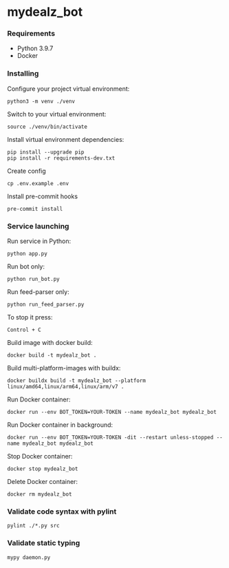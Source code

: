 # mydealz_bot

### Requirements

* Python 3.9.7
* Docker

### Installing

Configure your project virtual environment:

    python3 -m venv ./venv

Switch to your virtual environment:

    source ./venv/bin/activate

Install virtual environment dependencies:

    pip install --upgrade pip
    pip install -r requirements-dev.txt

Create config

    cp .env.example .env

Install pre-commit hooks

    pre-commit install

### Service launching

Run service in Python:

    python app.py

Run bot only:

    python run_bot.py

Run feed-parser only:

    python run_feed_parser.py

To stop it press:

    Control + C

Build image with docker build:

    docker build -t mydealz_bot .

Build multi-platform-images with buildx:

    docker buildx build -t mydealz_bot --platform linux/amd64,linux/arm64,linux/arm/v7 .

Run Docker container:

    docker run --env BOT_TOKEN=YOUR-TOKEN --name mydealz_bot mydealz_bot

Run Docker container in background:

    docker run --env BOT_TOKEN=YOUR-TOKEN -dit --restart unless-stopped --name mydealz_bot mydealz_bot

Stop Docker container:

    docker stop mydealz_bot

Delete Docker container:

    docker rm mydealz_bot

### Validate code syntax with pylint

    pylint ./*.py src

### Validate static typing

    mypy daemon.py
